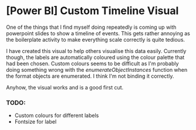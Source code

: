 # [Power BI] Custom Timeline Visual
One of the things that I find myself doing repeatedly is coming up with powerpoint slides to show a timeline of events. This gets rather annoying as the boilerplate activity to make everything scale correctly is quite tedious.

I have created this visual to help others visualise this data easily. Currently though, the labels are automatically coloured using the colour palette that had been chosen. Custom colours seems to be difficult as I'm probably doing something wrong with the *enumerateObjectInstances* function when the format objects are enumerated. I think I'm not binding it correctly.

Anyhow, the visual works and is a good first cut.

### TODO:
- Custom colours for different labels
- Fontsize for label 